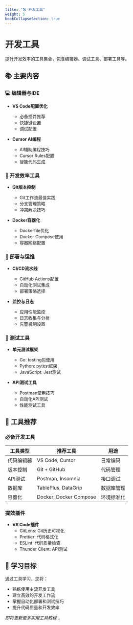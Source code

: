 ```yaml
---
title: "🛠️ 开发工具"
weight: 5
bookCollapseSection: true
---
```


# 开发工具

提升开发效率的工具集合，包含编辑器、调试工具、部署工具等。

## 📚 主要内容

### 💻 编辑器与IDE
- **VS Code配置优化**
  - 必备插件推荐
  - 快捷键设置
  - 调试配置

- **Cursor AI编程**
  - AI辅助编程技巧
  - Cursor Rules配置
  - 智能代码生成

### 🔧 开发效率工具
- **Git版本控制**
  - Git工作流最佳实践
  - 分支管理策略
  - 冲突解决技巧

- **Docker容器化**
  - Dockerfile优化
  - Docker Compose使用
  - 容器网络配置

### 🚀 部署与运维
- **CI/CD流水线**
  - GitHub Actions配置
  - 自动化测试集成
  - 部署策略选择

- **监控与日志**
  - 应用性能监控
  - 日志收集与分析
  - 告警机制设置

### 🧪 测试工具
- **单元测试框架**
  - Go: testing包使用
  - Python: pytest框架
  - JavaScript: Jest测试

- **API测试工具**
  - Postman使用技巧
  - 自动化API测试
  - 性能测试工具

## 🎯 工具推荐

### 必备开发工具
| 工具类型 | 推荐工具 | 用途 |
|---------|---------|------|
| 代码编辑器 | VS Code, Cursor | 日常编码 |
| 版本控制 | Git + GitHub | 代码管理 |
| API测试 | Postman, Insomnia | 接口调试 |
| 数据库 | TablePlus, DataGrip | 数据库管理 |
| 容器化 | Docker, Docker Compose | 环境标准化 |

### 提效插件
- **VS Code插件**
  - GitLens: Git历史可视化
  - Prettier: 代码格式化
  - ESLint: 代码质量检查
  - Thunder Client: API测试

## 🚀 学习目标

通过工具学习，您将：
- 熟练使用主流开发工具
- 建立高效的开发工作流
- 掌握自动化部署和测试技巧
- 提升代码质量和开发效率

*即将更新更多实用工具教程...*